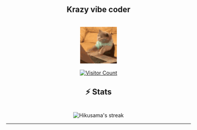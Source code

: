 <h2 align="center">
Krazy vibe coder 
</h2>

</br>
  <div align="center">
 
<img align="center" src="cat-typing.gif" width="100" />
  </div>
</br>
  
  <div align="center">
    <a href="https://hits.sh/github.com/hikusama/hikusama/" target="_blank">
      <img 
        src="https://hits.sh/github.com/hikusama/hikusama.svg?style=flat-square&label=Visitors&color=00cc88&labelColor=222222" 
        alt="Visitor Count" />
    </a>
  </div>

<div align=center>

  <h2>⚡️ Stats </h2>
  </div>

<br>

<div align="center">
  <img width="390" src="https://streak-stats.demolab.com/?user=Hikusama&theme=transparent&count_private=true&border_radius=10&locale=en" alt="Hikusama's streak" />
</div>


<hr>


